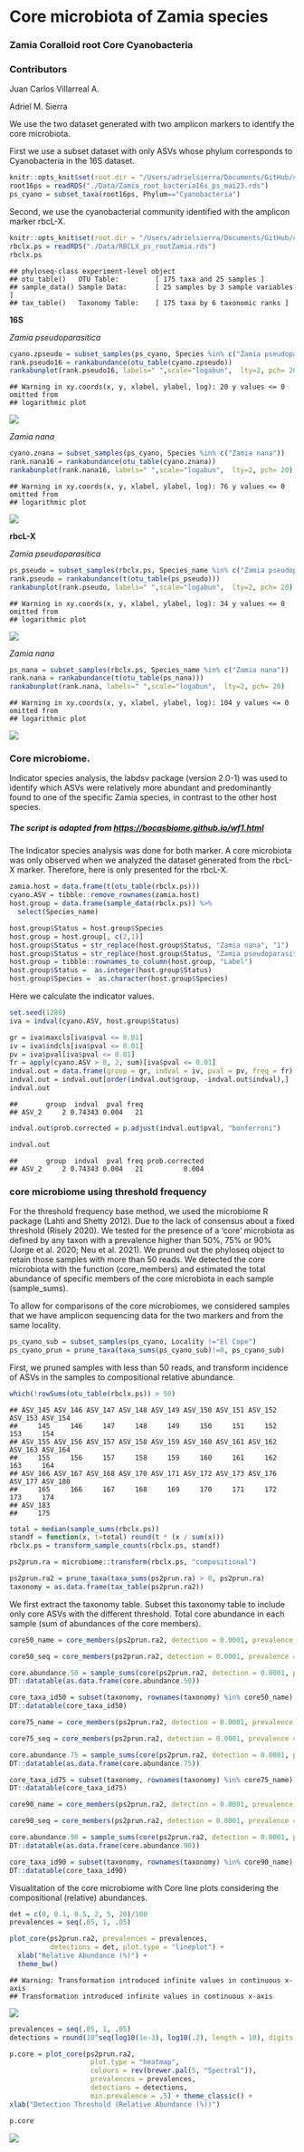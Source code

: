 Core microbiota of Zamia species
================

### Zamia Coralloid root Core Cyanobacteria

### Contributors

Juan Carlos Villarreal A.

Adriel M. Sierra

We use the two dataset generated with two amplicon markers to identify
the core microbiota.

First we use a subset dataset with only ASVs whose phylum corresponds to
Cyanobacteria in the 16S dataset.

``` r
knitr::opts_knit$set(root.dir = "/Users/adrielsierra/Documents/GitHub/cycads_rbcLX_roots")
root16ps = readRDS("./Data/Zamia_root_bacteria16s_ps_mai23.rds")
ps_cyano = subset_taxa(root16ps, Phylum=="Cyanobacteria")
```

Second, we use the cyanobacterial community identified with the amplicon
marker rbcL-X.

``` r
knitr::opts_knit$set(root.dir = "/Users/adrielsierra/Documents/GitHub/cycads_rbcLX_roots")
rbclx.ps = readRDS("./Data/RBCLX_ps_rootZamia.rds")
rbclx.ps
```

    ## phyloseq-class experiment-level object
    ## otu_table()   OTU Table:         [ 175 taxa and 25 samples ]
    ## sample_data() Sample Data:       [ 25 samples by 3 sample variables ]
    ## tax_table()   Taxonomy Table:    [ 175 taxa by 6 taxonomic ranks ]

**16S**

*Zamia pseudoparasitica*

``` r
cyano.zpseudo = subset_samples(ps_cyano, Species %in% c("Zamia pseudoparasitica"))
rank.pseudo16 = rankabundance(otu_table(cyano.zpseudo))
rankabunplot(rank.pseudo16, labels=" ",scale="logabun",  lty=2, pch= 20)
```

    ## Warning in xy.coords(x, y, xlabel, ylabel, log): 20 y values <= 0 omitted from
    ## logarithmic plot

![](CoreMicrobiota_files/figure-gfm/rank16S_zp-1.png)<!-- -->

*Zamia nana*

``` r
cyano.znana = subset_samples(ps_cyano, Species %in% c("Zamia nana"))
rank.nana16 = rankabundance(otu_table(cyano.znana))
rankabunplot(rank.nana16, labels=" ",scale="logabun",  lty=2, pch= 20)
```

    ## Warning in xy.coords(x, y, xlabel, ylabel, log): 76 y values <= 0 omitted from
    ## logarithmic plot

![](CoreMicrobiota_files/figure-gfm/rank16S_zn-1.png)<!-- -->

**rbcL-X**

*Zamia pseudoparasitica*

``` r
ps_pseudo = subset_samples(rbclx.ps, Species_name %in% c("Zamia pseudoparasitica"))
rank.pseudo = rankabundance(t(otu_table(ps_pseudo)))
rankabunplot(rank.pseudo, labels=" ",scale="logabun",  lty=2, pch= 20)
```

    ## Warning in xy.coords(x, y, xlabel, ylabel, log): 34 y values <= 0 omitted from
    ## logarithmic plot

![](CoreMicrobiota_files/figure-gfm/rankrbclxzp-1.png)<!-- -->

*Zamia nana*

``` r
ps_nana = subset_samples(rbclx.ps, Species_name %in% c("Zamia nana"))
rank.nana = rankabundance(t(otu_table(ps_nana)))
rankabunplot(rank.nana, labels=" ",scale="logabun",  lty=2, pch= 20)
```

    ## Warning in xy.coords(x, y, xlabel, ylabel, log): 104 y values <= 0 omitted from
    ## logarithmic plot

![](CoreMicrobiota_files/figure-gfm/rankrbclx_zn-1.png)<!-- -->

### Core microbiome.

Indicator species analysis, the labdsv package (version 2.0-1) was used
to identify which ASVs were relatively more abundant and predominantly
found to one of the specific Zamia species, in contrast to the other
host species.

##### The script is adapted from <https://bocasbiome.github.io/wf1.html>

The Indicator species analysis was done for both marker. A core
microbiota was only observed when we analyzed the dataset generated from
the rbcL-X marker. Therefore, here is only presented for the rbcL-X.

``` r
zamia.host = data.frame(t(otu_table(rbclx.ps)))
cyano.ASV = tibble::remove_rownames(zamia.host)
host.group = data.frame(sample_data(rbclx.ps)) %>%
  select(Species_name)

host.group$Status = host.group$Species
host.group = host.group[, c(2,1)]
host.group$Status = str_replace(host.group$Status, "Zamia nana", "1")
host.group$Status = str_replace(host.group$Status, "Zamia pseudoparasitica", "2")
host.group = tibble::rownames_to_column(host.group, "Label")
host.group$Status =  as.integer(host.group$Status)
host.group$Species =  as.character(host.group$Species)
```

Here we calculate the indicator values.

``` r
set.seed(1280)
iva = indval(cyano.ASV, host.group$Status)

gr = iva$maxcls[iva$pval <= 0.01]
iv = iva$indcls[iva$pval <= 0.01]
pv = iva$pval[iva$pval <= 0.01]
fr = apply(cyano.ASV > 0, 2, sum)[iva$pval <= 0.01]
indval.out = data.frame(group = gr, indval = iv, pval = pv, freq = fr)
indval.out = indval.out[order(indval.out$group, -indval.out$indval),]
indval.out
```

    ##       group  indval  pval freq
    ## ASV_2     2 0.74343 0.004   21

``` r
indval.out$prob.corrected = p.adjust(indval.out$pval, "bonferroni")

indval.out
```

    ##       group  indval  pval freq prob.corrected
    ## ASV_2     2 0.74343 0.004   21          0.004

### core microbiome using threshold frequency

For the threshold frequency base method, we used the microbiome R
package (Lahti and Shetty 2012). Due to the lack of consensus about a
fixed threshold (Risely 2020). We tested for the presence of a ‘core’
microbiota as defined by any taxon with a prevalence higher than 50%,
75% or 90% (Jorge et al. 2020; Neu et al. 2021). We pruned out the
phyloseq object to retain those samples with more than 50 reads. We
detected the core microbiota with the function (core_members) and
estimated the total abundance of specific members of the core microbiota
in each sample (sample_sums).

To allow for comparisons of the core microbiomes, we considered samples
that we have amplicon sequencing data for the two markers and from the
same locality.

``` r
ps_cyano_sub = subset_samples(ps_cyano, Locality !="El Cope")
ps_cyano_prun = prune_taxa(taxa_sums(ps_cyano_sub)!=0, ps_cyano_sub)
```

First, we pruned samples with less than 50 reads, and transform
incidence of ASVs in the samples to compositional relative abundance.

``` r
which(!rowSums(otu_table(rbclx.ps)) > 50)
```

    ## ASV_145 ASV_146 ASV_147 ASV_148 ASV_149 ASV_150 ASV_151 ASV_152 ASV_153 ASV_154 
    ##     145     146     147     148     149     150     151     152     153     154 
    ## ASV_155 ASV_156 ASV_157 ASV_158 ASV_159 ASV_160 ASV_161 ASV_162 ASV_163 ASV_164 
    ##     155     156     157     158     159     160     161     162     163     164 
    ## ASV_166 ASV_167 ASV_168 ASV_170 ASV_171 ASV_172 ASV_173 ASV_176 ASV_177 ASV_180 
    ##     165     166     167     168     169     170     171     172     173     174 
    ## ASV_183 
    ##     175

``` r
total = median(sample_sums(rbclx.ps))
standf = function(x, t=total) round(t * (x / sum(x)))
rbclx.ps = transform_sample_counts(rbclx.ps, standf)

ps2prun.ra = microbiome::transform(rbclx.ps, "compositional")

ps2prun.ra2 = prune_taxa(taxa_sums(ps2prun.ra) > 0, ps2prun.ra)
taxonomy = as.data.frame(tax_table(ps2prun.ra2))
```

We first extract the taxonomy table. Subset this taxonomy table to
include only core ASVs with the different threshold. Total core
abundance in each sample (sum of abundances of the core members).

``` r
core50_name = core_members(ps2prun.ra2, detection = 0.0001, prevalence = 50/100, include.lowest = FALSE)

core50_seq = core_members(ps2prun.ra2, detection = 0.0001, prevalence = 50/100, include.lowest = FALSE)

core.abundance.50 = sample_sums(core(ps2prun.ra2, detection = 0.0001, prevalence = 50/100))
DT::datatable(as.data.frame(core.abundance.50))
```

<div class="datatables html-widget html-fill-item-overflow-hidden html-fill-item" id="htmlwidget-6d9344b01b77ad3b2ecf" style="width:100%;height:auto;"></div>
<script type="application/json" data-for="htmlwidget-6d9344b01b77ad3b2ecf">{"x":{"filter":"none","vertical":false,"data":[["Zn-1R","Zn-25R","Zn-26R","Zn-27R","Zn-28R","Zn-3R","Zn-4R","Zn-5R","Zn-6R","Zn-7R","Zp-10R","Zp-11R","Zp-12R","Zp-13R","Zp-14R","Zp-15R","Zp-16R","Zp-17R","Zp-20R","Zp-21R","Zp-22R","Zp-23R","Zp-24R","Zp-8R","Zp-9R"],[1,0.644400537603529,0.944619307999816,0.98595092588338,0.0413316178835638,0.998460672479351,0.999471586275028,0.996151725405505,0.0541400542204659,0.355048074161718,0.964595467025077,0.927398881115668,0.992004686907675,0.989397507322957,0.994888171573639,0.999138445986307,0.997300433079459,0.967640402972902,0.95318728532206,0.933808916612101,0.997197013210798,0.986306877577512,0.990407921792972,0.939266185728071,0.973992854927458]],"container":"<table class=\"display\">\n  <thead>\n    <tr>\n      <th> <\/th>\n      <th>core.abundance.50<\/th>\n    <\/tr>\n  <\/thead>\n<\/table>","options":{"columnDefs":[{"className":"dt-right","targets":1},{"orderable":false,"targets":0}],"order":[],"autoWidth":false,"orderClasses":false}},"evals":[],"jsHooks":[]}</script>

``` r
core_taxa_id50 = subset(taxonomy, rownames(taxonomy) %in% core50_name)
DT::datatable(core_taxa_id50)
```

<div class="datatables html-widget html-fill-item-overflow-hidden html-fill-item" id="htmlwidget-692e7cb02b354cadf993" style="width:100%;height:auto;"></div>
<script type="application/json" data-for="htmlwidget-692e7cb02b354cadf993">{"x":{"filter":"none","vertical":false,"data":[["ASV_1","ASV_2","ASV_3","ASV_6","ASV_7","ASV_10","ASV_11","ASV_12","ASV_14","ASV_15","ASV_17","ASV_18"],["Bacteria","Bacteria","Bacteria","Bacteria","Bacteria","Bacteria","Bacteria","Bacteria","Bacteria","Bacteria","Bacteria","Bacteria"],["Cyanobacteria","Cyanobacteria","Cyanobacteria","Cyanobacteria","Cyanobacteria","Cyanobacteria","Cyanobacteria","Cyanobacteria","Cyanobacteria","Cyanobacteria","Cyanobacteria","Cyanobacteria"],["Cyanobacteria","Cyanobacteria","Cyanobacteria","Cyanobacteria","Cyanobacteria","Cyanobacteria","Cyanobacteria","Cyanobacteria","Cyanobacteria","Cyanobacteria","Cyanobacteria","Cyanobacteria"],["Nostocales","Nostocales","Nostocales","Nostocales","Nostocales","Nostocales","Nostocales","Nostocales","Nostocales","Nostocales","Nostocales","Nostocales"],["Nostocaceae","Nostocaceae","Nostocaceae","Nostocaceae","Nostocaceae","Nostocaceae","Nostocaceae","Nostocaceae","Nostocaceae","Nostocaceae","Nostocaceae","Nostocaceae"],["ASV_1","ASV_2 _KX92289_P430","ASV_3","ASV_6","ASV_7 _MN86557","ASV_10","ASV_11","ASV_12","ASV_14","ASV_15","ASV_17","ASV_18"]],"container":"<table class=\"display\">\n  <thead>\n    <tr>\n      <th> <\/th>\n      <th>Kingdom<\/th>\n      <th>Phylum<\/th>\n      <th>Class<\/th>\n      <th>Order<\/th>\n      <th>Family<\/th>\n      <th>Genus<\/th>\n    <\/tr>\n  <\/thead>\n<\/table>","options":{"columnDefs":[{"orderable":false,"targets":0}],"order":[],"autoWidth":false,"orderClasses":false}},"evals":[],"jsHooks":[]}</script>

``` r
core75_name = core_members(ps2prun.ra2, detection = 0.0001, prevalence = 75/100, include.lowest = FALSE)

core75_seq = core_members(ps2prun.ra2, detection = 0.0001, prevalence = 75/100, include.lowest = FALSE)

core.abundance.75 = sample_sums(core(ps2prun.ra2, detection = 0.0001, prevalence = 75/100))
DT::datatable(as.data.frame(core.abundance.75))
```

<div class="datatables html-widget html-fill-item-overflow-hidden html-fill-item" id="htmlwidget-ebdd61aec8c7a3f94c10" style="width:100%;height:auto;"></div>
<script type="application/json" data-for="htmlwidget-ebdd61aec8c7a3f94c10">{"x":{"filter":"none","vertical":false,"data":[["Zn-1R","Zn-25R","Zn-26R","Zn-27R","Zn-28R","Zn-3R","Zn-4R","Zn-5R","Zn-6R","Zn-7R","Zp-10R","Zp-11R","Zp-12R","Zp-13R","Zp-14R","Zp-15R","Zp-16R","Zp-17R","Zp-20R","Zp-21R","Zp-22R","Zp-23R","Zp-24R","Zp-8R","Zp-9R"],[0.634953820704866,0.636290535650695,0.892340210448927,0.968559022193631,0.0404815512567201,0.998460672479351,0.999471586275028,0.996151725405505,0,6.89235293441926e-05,0.941792742185615,0.916497225764207,0.975692410196322,0.977818620412383,0.984342871583978,0.999138445986307,0.991349898335459,0.945286204955602,0.93079759675585,0.932545289542912,0.989040781160253,0.968650561165294,0.975416709744862,0.824403804622524,0.967514043169104]],"container":"<table class=\"display\">\n  <thead>\n    <tr>\n      <th> <\/th>\n      <th>core.abundance.75<\/th>\n    <\/tr>\n  <\/thead>\n<\/table>","options":{"columnDefs":[{"className":"dt-right","targets":1},{"orderable":false,"targets":0}],"order":[],"autoWidth":false,"orderClasses":false}},"evals":[],"jsHooks":[]}</script>

``` r
core_taxa_id75 = subset(taxonomy, rownames(taxonomy) %in% core75_name)
DT::datatable(core_taxa_id75)
```

<div class="datatables html-widget html-fill-item-overflow-hidden html-fill-item" id="htmlwidget-273bf8fd9d1a96e8d711" style="width:100%;height:auto;"></div>
<script type="application/json" data-for="htmlwidget-273bf8fd9d1a96e8d711">{"x":{"filter":"none","vertical":false,"data":[["ASV_1","ASV_2","ASV_3"],["Bacteria","Bacteria","Bacteria"],["Cyanobacteria","Cyanobacteria","Cyanobacteria"],["Cyanobacteria","Cyanobacteria","Cyanobacteria"],["Nostocales","Nostocales","Nostocales"],["Nostocaceae","Nostocaceae","Nostocaceae"],["ASV_1","ASV_2 _KX92289_P430","ASV_3"]],"container":"<table class=\"display\">\n  <thead>\n    <tr>\n      <th> <\/th>\n      <th>Kingdom<\/th>\n      <th>Phylum<\/th>\n      <th>Class<\/th>\n      <th>Order<\/th>\n      <th>Family<\/th>\n      <th>Genus<\/th>\n    <\/tr>\n  <\/thead>\n<\/table>","options":{"columnDefs":[{"orderable":false,"targets":0}],"order":[],"autoWidth":false,"orderClasses":false}},"evals":[],"jsHooks":[]}</script>

``` r
core90_name = core_members(ps2prun.ra2, detection = 0.0001, prevalence = 90/100, include.lowest = FALSE)

core90_seq = core_members(ps2prun.ra2, detection = 0.0001, prevalence = 90/100, include.lowest = FALSE)

core.abundance.90 = sample_sums(core(ps2prun.ra2, detection = 0.0001, prevalence = 90/100))
DT::datatable(as.data.frame(core.abundance.90))
```

<div class="datatables html-widget html-fill-item-overflow-hidden html-fill-item" id="htmlwidget-7f40d5d3eeb2d5b5fe0b" style="width:100%;height:auto;"></div>
<script type="application/json" data-for="htmlwidget-7f40d5d3eeb2d5b5fe0b">{"x":{"filter":"none","vertical":false,"data":[["Zn-1R","Zn-25R","Zn-26R","Zn-27R","Zn-28R","Zn-3R","Zn-4R","Zn-5R","Zn-6R","Zn-7R","Zp-10R","Zp-11R","Zp-12R","Zp-13R","Zp-14R","Zp-15R","Zp-16R","Zp-17R","Zp-20R","Zp-21R","Zp-22R","Zp-23R","Zp-24R","Zp-8R","Zp-9R"],[0.07658640812388,0.19907412725581,0.169565317281625,0.41722189036438,0.0194251711620641,0.998265384659567,0.999471586275028,0.996151725405505,0,0,0.342822023871064,0.136150072945744,0.474342626736051,0.517351099879387,0.573547149437699,0.00368745117860589,0.721106018311105,0.299886276176582,0.332295603625544,0.83038678475836,0.483905801263642,0.303327934199492,0.521958392206867,0.000206772963286312,0.353497294751473]],"container":"<table class=\"display\">\n  <thead>\n    <tr>\n      <th> <\/th>\n      <th>core.abundance.90<\/th>\n    <\/tr>\n  <\/thead>\n<\/table>","options":{"columnDefs":[{"className":"dt-right","targets":1},{"orderable":false,"targets":0}],"order":[],"autoWidth":false,"orderClasses":false}},"evals":[],"jsHooks":[]}</script>

``` r
core_taxa_id90 = subset(taxonomy, rownames(taxonomy) %in% core90_name)
DT::datatable(core_taxa_id90)
```

<div class="datatables html-widget html-fill-item-overflow-hidden html-fill-item" id="htmlwidget-ccafefc9f9f7ba425490" style="width:100%;height:auto;"></div>
<script type="application/json" data-for="htmlwidget-ccafefc9f9f7ba425490">{"x":{"filter":"none","vertical":false,"data":[["ASV_1"],["Bacteria"],["Cyanobacteria"],["Cyanobacteria"],["Nostocales"],["Nostocaceae"],["ASV_1"]],"container":"<table class=\"display\">\n  <thead>\n    <tr>\n      <th> <\/th>\n      <th>Kingdom<\/th>\n      <th>Phylum<\/th>\n      <th>Class<\/th>\n      <th>Order<\/th>\n      <th>Family<\/th>\n      <th>Genus<\/th>\n    <\/tr>\n  <\/thead>\n<\/table>","options":{"columnDefs":[{"orderable":false,"targets":0}],"order":[],"autoWidth":false,"orderClasses":false}},"evals":[],"jsHooks":[]}</script>

Visualitation of the core microbiome with Core line plots considering
the compositional (relative) abundances.

``` r
det = c(0, 0.1, 0.5, 2, 5, 20)/100
prevalences = seq(.05, 1, .05)

plot_core(ps2prun.ra2, prevalences = prevalences, 
          detections = det, plot.type = "lineplot") + 
  xlab("Relative Abundance (%)") + 
  theme_bw()
```

    ## Warning: Transformation introduced infinite values in continuous x-axis
    ## Transformation introduced infinite values in continuous x-axis

![](CoreMicrobiota_files/figure-gfm/core_plot-1.png)<!-- -->

``` r
prevalences = seq(.05, 1, .05)
detections = round(10^seq(log10(1e-3), log10(.2), length = 10), digits = 4)

p.core = plot_core(ps2prun.ra2, 
                    plot.type = "heatmap", 
                    colours = rev(brewer.pal(5, "Spectral")),
                    prevalences = prevalences, 
                    detections = detections, 
                    min.prevalence = .5) + theme_classic() +
xlab("Detection Threshold (Relative Abundance (%))")

p.core 
```

![](CoreMicrobiota_files/figure-gfm/core_plot-2.png)<!-- -->
